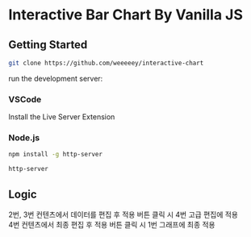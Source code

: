 # Interactive Bar Chart By Vanilla JS

## Getting Started

```bash
git clone https://github.com/weeeeey/interactive-chart
```

run the development server:

### VSCode

Install the Live Server Extension

### Node.js

```bash
npm install -g http-server
```

```bash
http-server
```

## Logic

2번, 3번 컨텐츠에서 데이터를 편집 후 적용 버튼 클릭 시 4번 고급 편집에 적용<br/>
4번 컨텐츠에서 최종 편집 후 적용 버튼 클릭 시 1번 그래프에 최종 적용
